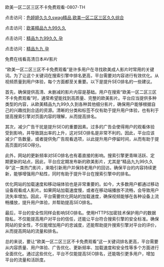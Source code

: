 欧美一区二区三区不卡免费观看-0807-TH

点击访问：<a href="https://heiliaoga6s9v.pages.dev">色婷婷久久久swag精品,欧美一区二区三区久久综合</a>

点击访问：<a href="https://heiliaoow5kzm.pages.dev">欧美精品九九99久久</a>

点击访问：<a href="https://heiliaoxwd5i8.pages.dev">精品九九99久久 孕</a>

点击访问：<a href="https://heiliaoll4qsx.pages.dev">精品九九 孕</a>

免费在线看高清日本AV影片

“欧美一区二区三区不卡免费观看”是许多用户在寻找欧美成人影片时常用的关键词。为了让这个关键词在搜索引擎中排名更高，平台需要对内容进行有效优化。从视频质量到用户体验，每个方面都至关重要。以下是提升SEO排名的一些建议。

首先，确保提供高清、未删减的影片内容是基础。用户在搜索“欧美一区二区三区不卡免费观看”时，通常希望能找到高质量、完整的欧美影片。平台应当提供多种类型的内容，从欧美精品九九99久久到各种其他细分影片，确保用户能够根据自己的兴趣找到合适的资源。清晰的分类和标签不仅有助于提升用户体验，也有利于提高搜索引擎对页面内容的理解，从而提高排名。

其次，减少广告干扰是提升SEO的重要因素。过多的广告会使得用户的观看体验受到影响，并导致跳出率的上升，这对SEO排名是非常不利的。因此，平台应该减少广告数量，或者提供免广告观看选项，以此提升用户停留时间，从而有助于提高页面的SEO得分。

此外，网站的更新频率对SEO排名也有着直接的影响。搜索引擎更青睐活跃、定期更新的站点，因此，平台应定期发布新的欧美影片，尤其是“精品九九99久久 孕”这一类热门影片，来吸引新用户并保持老用户的回访。确保平台的内容持续更新，能够增强用户粘性，同时有助于提升平台在搜索引擎中的排名。

优化网站的加载速度和移动端体验也是非常重要的。如今，大多数用户都通过移动设备观看成人影片。如果网站加载速度慢，或者在移动端播放不流畅，会导致用户流失率增加。因此，平台需要优化网站的加载速度，确保视频能够在各种设备上流畅播放，提升用户体验，并帮助提高SEO排名。

最后，平台的安全性同样会影响SEO排名。使用HTTPS加密技术保护用户的数据隐私，不仅能提高用户对平台的信任，还能让平台符合搜索引擎的安全标准。确保网站的安全性，不仅能增加用户的忠诚度，还能帮助提升搜索引擎对平台的评价，从而提高网站的流量和排名。

总的来说，要让“欧美一区二区三区不卡免费观看”这一关键词排名更高，平台需要从内容质量、用户体验、广告优化、更新频率、加载速度和安全性等多个方面进行全面优化。通过这些优化，平台不仅能提高SEO排名，还能吸引更多用户，增加平台的流量和活跃度。

<span style="display:none;">[Canonical link]( https://github.com/lh46166/4678 ）</span>
